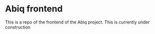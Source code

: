 # Abiq frontend

This is a repo of the frontend of the Abiq project. This is currently under construction
